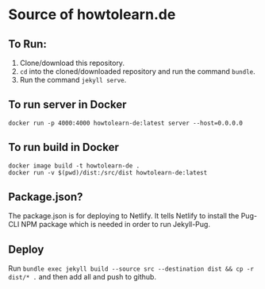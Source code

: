# Source of howtolearn.de

## To Run:

1. Clone/download this repository.
2. `cd` into the cloned/downloaded repository and run the command `bundle`.
3. Run the command `jekyll serve`.

## To run server in Docker

    docker run -p 4000:4000 howtolearn-de:latest server --host=0.0.0.0

## To run build in Docker

    docker image build -t howtolearn-de .
    docker run -v $(pwd)/dist:/src/dist howtolearn-de:latest

## Package.json?

The package.json is for deploying to Netlify. It tells Netlify to install the Pug-CLI NPM package which is needed in order to run Jekyll-Pug.

## Deploy

Run `bundle exec jekyll build --source src --destination dist && cp -r dist/* .` and then add all and push to github.
